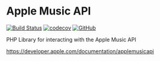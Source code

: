 # Apple Music API

[![Build Status](https://travis-ci.com/theGreener/Apple-Music-API.svg?branch=master)](https://travis-ci.com/theGreener/Apple-Music-API) [![codecov](https://codecov.io/gh/theGreener/Apple-Music-API/branch/master/graph/badge.svg)](https://codecov.io/gh/theGreener/Apple-Music-API)
 [![GitHub](https://img.shields.io/github/license/thegreener/Apple-Music-API)](https://github.com/theGreener/Apple-Music-API/blob/master/LICENSE)


PHP Library for interacting with the Apple Music API

https://developer.apple.com/documentation/applemusicapi
